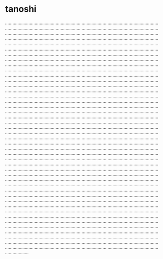# tanoshi

...................................................................................................................................................................................................................................................................................................................................................................................................................................................................................................................................................................................................................................................................................................................................................................................................................................................................................................................................................................................................................................................................................................................................................................................................................................................................................................................................................................................................................................................................................................................................................................................................................................................................................................................................................................................................................................................................................................................................................................................................................................................................................................................................................................................................................................................................................................................................................................................................................................................................................................................................................................................................................................................................................................................................................................................................................................................................................................................................................................................................................................................................................................................................................................................................................................................................................................................................................................................................................................................................................................................................................................................................................................................................................................................................................................................................................................................................................................................................................................................................................................................................................................................................................................................................................................................................................................................................................................................................................................................................................................................................................................................................................................................................................................................................................................................................................................................................................................................................................................................................................................................................................................................................................................................................................................................................................................................................................................................................................................................................................................................................................................................................................................................................................................